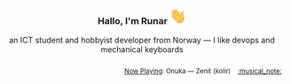 <h3 align="center">Hallo, I'm Runar <img src="./assets/wave.gif" width="30px" height="30px"></h3>

<div align="center">an ICT student and hobbyist developer from Norway — I like devops and mechanical keyboards</div>

<br/>
<div align="right"><sub>
  <a href="https://www.last.fm/user/runarsf">Now Playing</a>: Onuka &mdash; Zenit (kolir) &nbsp;&nbsp; <a href="https:&#x2F;&#x2F;www.last.fm&#x2F;music&#x2F;Onuka&#x2F;_&#x2F;Zenit">:musical_note:</a>
</sub></div>

